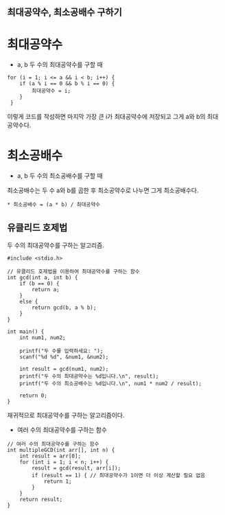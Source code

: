 ## 최대공약수, 최소공배수 구하기

# 최대공약수
* a, b 두 수의 최대공약수를 구할 때
```
for (i = 1; i <= a && i < b; i++) {
    if (a % i == 0 && b % i == 0) {
        최대공약수 = i;
    }
 }  
```
이렇게 코드를 작성하면 마지막 가장 큰 i가 최대공약수에 저장되고 그게 a와 b의 최대공약수다.

# 최소공배수
* a, b 두 수의 최소공배수를 구할 때

최소공배수는 두 수 a와 b를 곱한 후 최소공약수로 나누면 그게 최소공배수다.

    * 최소공배수 = (a * b) / 최대공약수


## 유클리드 호제법
두 수의 최대공약수를 구하는 알고리즘.
```
#include <stdio.h>

// 유클리드 호제법을 이용하여 최대공약수를 구하는 함수
int gcd(int a, int b) {
    if (b == 0) {
        return a;
    }
    else {
        return gcd(b, a % b);
    }
}

int main() {
    int num1, num2;

    printf("두 수를 입력하세요: ");
    scanf("%d %d", &num1, &num2);

    int result = gcd(num1, num2);
    printf("두 수의 최대공약수는 %d입니다.\n", result);
    printf("두 수의 최소공배수는 %d입니다.\n", num1 * num2 / result);

    return 0;
}
```
재귀적으로 최대공약수를 구하는 알고리즘이다.

+ 여러 수의 최대공약수를 구하는 함수
```
// 여러 수의 최대공약수를 구하는 함수
int multipleGCD(int arr[], int n) {
    int result = arr[0];
    for (int i = 1; i < n; i++) {
        result = gcd(result, arr[i]);
        if (result == 1) { // 최대공약수가 1이면 더 이상 계산할 필요 없음
            return 1;
        }
    }
    return result;
}
```